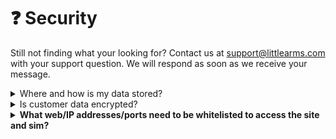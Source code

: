 # ❓ Security

Still not finding what your looking for? Contact us at [support@littlearms.com](mailto:support@littlearms.com) with your support question.  We will respond as soon as we receive your message.

<details>

<summary>Where and how is my data stored?</summary>

All user data and content is stored in the USA 🇺🇸 on [Amazon Web Services (AWS)](https://aws.amazon.com), which is backed by the same infrastructure and security that Amazon uses for its own services.

Customer data is stored in USA data centers.  The website [https://zephyr-sim.com](https://zephyr-sim.com) and its assets may be cached in other geographic locations by AWS's CDN service CloudFront.

Access to private content through [https://zephyr-sim.com](https://zephyr-sim.com) is always validated through our API using a permission system.

Amazon's AWS follows and leads most of the industries best practices and is [compliant with major security standards](https://aws.amazon.com/compliance/resources/).

</details>

<details>

<summary>Is customer data encrypted?</summary>

Yes all customer data is encrypted at rest and in-transit.

* In transit we use HTTPS TLS 1.2 to encrypt all traffic served to end users.
* At rest on Amazon Web Services (AWS) we use AES-256

</details>

<details>

<summary><strong>What web/IP addresses/ports need to be whitelisted to access the site and sim?</strong></summary>

* littlearms.com
* \*.littlearms.com
* zephyr-sim.com
* \*.zephyr-sim.com
* https://littlearms.us.auth0.com
* port 443

</details>
